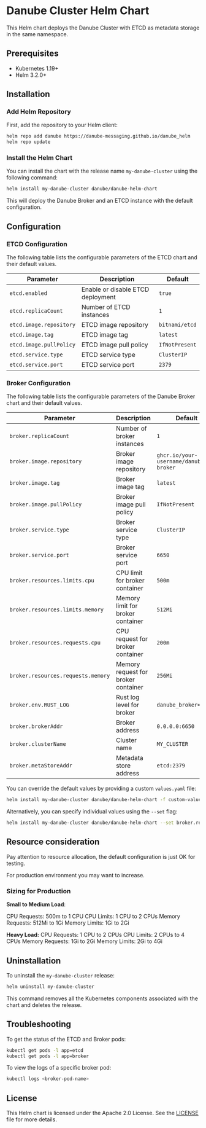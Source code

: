 # Danube Cluster Helm Chart

This Helm chart deploys the Danube Cluster with ETCD as metadata storage in the same namespace.

## Prerequisites

- Kubernetes 1.19+
- Helm 3.2.0+

## Installation

### Add Helm Repository

First, add the repository to your Helm client:

```sh
helm repo add danube https://danube-messaging.github.io/danube_helm
helm repo update
```

### Install the Helm Chart

You can install the chart with the release name `my-danube-cluster` using the following command:

```sh
helm install my-danube-cluster danube/danube-helm-chart
```

This will deploy the Danube Broker and an ETCD instance with the default configuration.

## Configuration

### ETCD Configuration

The following table lists the configurable parameters of the ETCD chart and their default values.

| Parameter                   | Description                        | Default               |
|-----------------------------|------------------------------------|-----------------------|
| `etcd.enabled`              | Enable or disable ETCD deployment  | `true`                |
| `etcd.replicaCount`         | Number of ETCD instances           | `1`                   |
| `etcd.image.repository`     | ETCD image repository              | `bitnami/etcd`        |
| `etcd.image.tag`            | ETCD image tag                     | `latest`              |
| `etcd.image.pullPolicy`     | ETCD image pull policy             | `IfNotPresent`        |
| `etcd.service.type`         | ETCD service type                  | `ClusterIP`           |
| `etcd.service.port`         | ETCD service port                  | `2379`                |

### Broker Configuration

The following table lists the configurable parameters of the Danube Broker chart and their default values.

| Parameter                     | Description                          | Default                                |
|-------------------------------|--------------------------------------|----------------------------------------|
| `broker.replicaCount`         | Number of broker instances           | `1`                                    |
| `broker.image.repository`     | Broker image repository              | `ghcr.io/your-username/danube-broker`  |
| `broker.image.tag`            | Broker image tag                     | `latest`                               |
| `broker.image.pullPolicy`     | Broker image pull policy             | `IfNotPresent`                         |
| `broker.service.type`         | Broker service type                  | `ClusterIP`                            |
| `broker.service.port`         | Broker service port                  | `6650`                                 |
| `broker.resources.limits.cpu` | CPU limit for broker container       | `500m`                                 |
| `broker.resources.limits.memory` | Memory limit for broker container | `512Mi`                                |
| `broker.resources.requests.cpu` | CPU request for broker container   | `200m`                                 |
| `broker.resources.requests.memory` | Memory request for broker container | `256Mi`                            |
| `broker.env.RUST_LOG`         | Rust log level for broker            | `danube_broker=trace`                  |
| `broker.brokerAddr`           | Broker address                       | `0.0.0.0:6650`                         |
| `broker.clusterName`          | Cluster name                         | `MY_CLUSTER`                           |
| `broker.metaStoreAddr`        | Metadata store address               | `etcd:2379`                            |

You can override the default values by providing a custom `values.yaml` file:

```sh
helm install my-danube-cluster danube/danube-helm-chart -f custom-values.yaml
```

Alternatively, you can specify individual values using the `--set` flag:

```sh
helm install my-danube-cluster danube/danube-helm-chart --set broker.replicaCount=2 --set broker.brokerAddr="0.0.0.0:6651"
```

## Resource consideration

Pay attention to resource allocation, the default configuration is just OK for testing.

For production environment you may want to increase.

### Sizing for Production

**Small to Medium Load**:

CPU Requests: 500m to 1 CPU
CPU Limits: 1 CPU to 2 CPUs
Memory Requests: 512Mi to 1Gi
Memory Limits: 1Gi to 2Gi

**Heavy Load:**
CPU Requests: 1 CPU to 2 CPUs
CPU Limits: 2 CPUs to 4 CPUs
Memory Requests: 1Gi to 2Gi
Memory Limits: 2Gi to 4Gi

## Uninstallation

To uninstall the `my-danube-cluster` release:

```sh
helm uninstall my-danube-cluster
```

This command removes all the Kubernetes components associated with the chart and deletes the release.

## Troubleshooting

To get the status of the ETCD and Broker pods:

```sh
kubectl get pods -l app=etcd
kubectl get pods -l app=broker
```

To view the logs of a specific broker pod:

```sh
kubectl logs <broker-pod-name>
```

## License

This Helm chart is licensed under the Apache 2.0 License. See the [LICENSE](LICENSE) file for more details.
